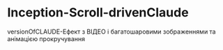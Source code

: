 # Inception-Scroll-drivenClaude
versionOfCLAUDE-Eфект з ВІДЕО і багатошаровими зображеннями та анімацією прокручування 
